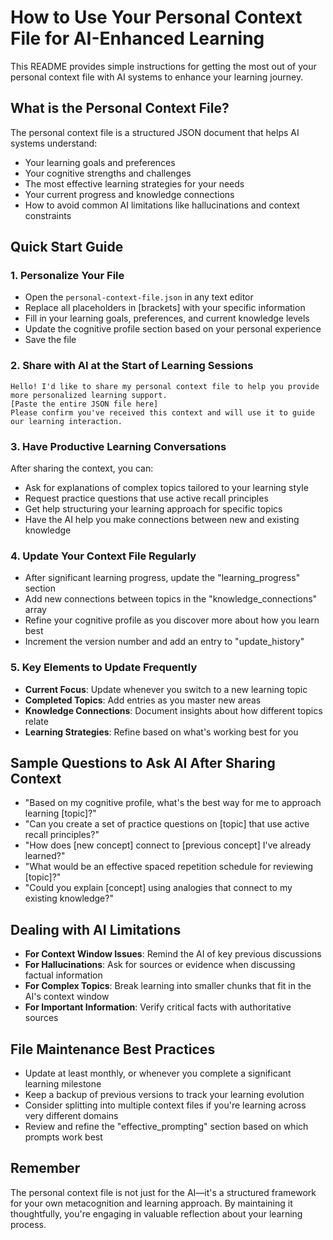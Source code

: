 # How to Use Your Personal Context File for AI-Enhanced Learning

This README provides simple instructions for getting the most out of your personal context file with AI systems to enhance your learning journey.

## What is the Personal Context File?

The personal context file is a structured JSON document that helps AI systems understand:
- Your learning goals and preferences
- Your cognitive strengths and challenges
- The most effective learning strategies for your needs
- Your current progress and knowledge connections
- How to avoid common AI limitations like hallucinations and context constraints

## Quick Start Guide

### 1. Personalize Your File

- Open the `personal-context-file.json` in any text editor
- Replace all placeholders in [brackets] with your specific information
- Fill in your learning goals, preferences, and current knowledge levels
- Update the cognitive profile section based on your personal experience
- Save the file

### 2. Share with AI at the Start of Learning Sessions

```
Hello! I'd like to share my personal context file to help you provide more personalized learning support.
[Paste the entire JSON file here]
Please confirm you've received this context and will use it to guide our learning interaction.
```

### 3. Have Productive Learning Conversations

After sharing the context, you can:

- Ask for explanations of complex topics tailored to your learning style
- Request practice questions that use active recall principles
- Get help structuring your learning approach for specific topics
- Have the AI help you make connections between new and existing knowledge

### 4. Update Your Context File Regularly

- After significant learning progress, update the "learning_progress" section
- Add new connections between topics in the "knowledge_connections" array
- Refine your cognitive profile as you discover more about how you learn best
- Increment the version number and add an entry to "update_history"

### 5. Key Elements to Update Frequently

- **Current Focus**: Update whenever you switch to a new learning topic
- **Completed Topics**: Add entries as you master new areas
- **Knowledge Connections**: Document insights about how different topics relate
- **Learning Strategies**: Refine based on what's working best for you

## Sample Questions to Ask AI After Sharing Context

- "Based on my cognitive profile, what's the best way for me to approach learning [topic]?"
- "Can you create a set of practice questions on [topic] that use active recall principles?"
- "How does [new concept] connect to [previous concept] I've already learned?"
- "What would be an effective spaced repetition schedule for reviewing [topic]?"
- "Could you explain [concept] using analogies that connect to my existing knowledge?"

## Dealing with AI Limitations

- **For Context Window Issues**: Remind the AI of key previous discussions
- **For Hallucinations**: Ask for sources or evidence when discussing factual information
- **For Complex Topics**: Break learning into smaller chunks that fit in the AI's context window
- **For Important Information**: Verify critical facts with authoritative sources

## File Maintenance Best Practices

- Update at least monthly, or whenever you complete a significant learning milestone
- Keep a backup of previous versions to track your learning evolution
- Consider splitting into multiple context files if you're learning across very different domains
- Review and refine the "effective_prompting" section based on which prompts work best

## Remember

The personal context file is not just for the AI—it's a structured framework for your own metacognition and learning approach. By maintaining it thoughtfully, you're engaging in valuable reflection about your learning process.
